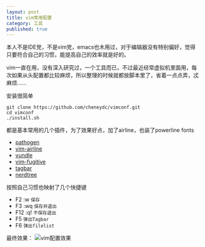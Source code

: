 ```yaml
---
layout: post
title: vim常用配置
category: 工具 
published: true
---
```


本人不是IDE党，不是vim党，emacs也木用过，对于编辑器没有特别偏好，觉得只要符合自己的习惯，能提高自己的效率就是好的。

vim一直在用，没有深入研究过，一个工具而已，不过最近经常虚拟机里面用，每次如果从头配置都比较麻烦，所以整理的时候就都放脚本里了，省着一点点弄，忒麻烦……

安装很简单

```
git clone https://github.com/cheneydc/vimconf.git
cd vimconf
./install.sh
```

都是基本常用的几个插件，为了效果好点，加了airline，也装了powerline fonts


- [pathogen](https://github.com/tpope/vim-pathogen)
- [vim-airline](https://github.com/bling/vim-airline)
- [vundle](https://github.com/VundleVim/Vundle.vim)
- [vim-fugitive](https://github.com/tpope/vim-fugitive)
- [tagbar](https://github.com/majutsushi/tagbar)
- [nerdtree](https://github.com/scrooloose/nerdtree)


按照自己习惯也映射了几个快捷键


- F2 :w `保存`
- F3 :wq `保存并退出`
- F12 :q! `不保存退出`
- F5 `弹出Tagbar`
- F6 `弹出filelist`


最终效果：
![vim配置效果](http://7xqb88.com1.z0.glb.clouddn.com/20151009-vim.png)

